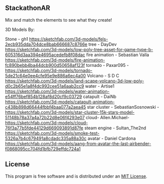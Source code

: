 ## StackathonAR

Mix and match the elements to see what they create!

3D Models By:


Stone - gh1 https://sketchfab.com/3d-models/fels-2ecb935dda704dce8bab666687c8766e
tree - DayDev https://sketchfab.com/3d-models/low-poly-tree-asset-for-game-type-b-605316d3aa394e4695acedefb8f08dac
fire animation - Sebastian Valla https://sketchfab.com/3d-models/fire-animation-fc890bebb4ba44dcb900d50658af123f
tornado - Paxar095 - https://sketchfab.com/3d-models/tornado-5de21c64e0ee4cfe95e9e886a6ec4a00
Volcano - S D C https://sketchfab.com/3d-models/land-scape-volcano-3d-low-poly-d0c2b65e1a8f4dc992cee51a6aab2cc9
water - Artise1 https://sketchfab.com/3d-models/water-animation-e54ff76bef854b128af8d20cf9c03729
catapult - DaiNb https://sketchfab.com/3d-models/catapult-animation-c438b898d66444fbbf4baa077a2aea45
star cluster - SebastianSosnowski - https://sketchfab.com/3d-models/star-cluster-15k-stars-model-51148b78a37a4a72b22d8e06f4293e07
cloud- Allen.Michael- https://sketchfab.com/3d-models/cloud-76f3a77b5fde44129d669093891d87fe
steam engine - Sultan_The2nd https://sketchfab.com/3d-models/smoke-test-5326a7b4c679491a8cdadc335a88a30c
avatar - Daniel Cardona  https://sketchfab.com/3d-models/aang-from-avatar-the-last-airbender-f0868095cc704fd1bfb729effdc724a1



## License

This program is free software and is distributed under an [MIT License](LICENSE).
